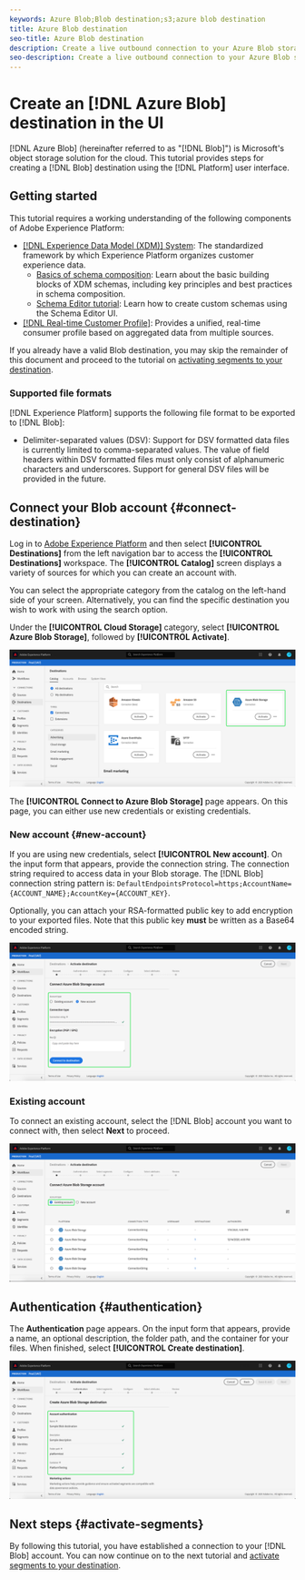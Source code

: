 ```yaml
---
keywords: Azure Blob;Blob destination;s3;azure blob destination
title: Azure Blob destination
seo-title: Azure Blob destination
description: Create a live outbound connection to your Azure Blob storage to periodically export tab-delimited or CSV data files from Adobe Experience Platform.
seo-description: Create a live outbound connection to your Azure Blob storage to periodically export tab-delimited or CSV data files from Adobe Experience Platform.
---
```


# Create an [!DNL Azure Blob] destination in the UI

[!DNL Azure Blob] (hereinafter referred to as "[!DNL Blob]") is Microsoft's object storage solution for the cloud. This tutorial provides steps for creating a [!DNL Blob] destination using the [!DNL Platform] user interface.

## Getting started

This tutorial requires a working understanding of the following components of Adobe Experience Platform:

-   [[!DNL Experience Data Model (XDM)] System](../../../xdm/home.md): The standardized framework by which Experience Platform organizes customer experience data.
    -   [Basics of schema composition](../../../xdm/schema/composition.md): Learn about the basic building blocks of XDM schemas, including key principles and best practices in schema composition.
    -   [Schema Editor tutorial](../../../xdm/tutorials/create-schema-ui.md): Learn how to create custom schemas using the Schema Editor UI.
-   [[!DNL Real-time Customer Profile]](../../../profile/home.md): Provides a unified, real-time consumer profile based on aggregated data from multiple sources.

If you already have a valid Blob destination, you may skip the remainder of this document and proceed to the tutorial on [activating segments to your destination](../../ui/activate-destinations.md).

### Supported file formats

[!DNL Experience Platform] supports the following file format to be exported to [!DNL Blob]:

-   Delimiter-separated values (DSV): Support for DSV formatted data files is currently limited to comma-separated values. The value of field headers within DSV formatted files must only consist of alphanumeric characters and underscores. Support for general DSV files will be provided in the future.

## Connect your Blob account {#connect-destination}

Log in to [Adobe Experience Platform](https://platform.adobe.com) and then select **[!UICONTROL Destinations]** from the left navigation bar to access the **[!UICONTROL Destinations]** workspace. The **[!UICONTROL Catalog]** screen displays a variety of sources for which you can create an account with.

You can select the appropriate category from the catalog on the left-hand side of your screen. Alternatively, you can find the specific destination you wish to work with using the search option.

Under the **[!UICONTROL Cloud Storage]** category, select **[!UICONTROL Azure Blob Storage]**, followed by **[!UICONTROL Activate]**.

![Catalog](../../assets/catalog/cloud-storage/blob/catalog.png)

The **[!UICONTROL Connect to Azure Blob Storage]** page appears. On this page, you can either use new credentials or existing credentials.

### New account {#new-account}

If you are using new credentials, select **[!UICONTROL New account]**. On the input form that appears, provide the connection string. The connection string required to access data in your Blob storage. The [!DNL Blob] connection string pattern is: `DefaultEndpointsProtocol=https;AccountName={ACCOUNT_NAME};AccountKey={ACCOUNT_KEY}`. 

Optionally, you can attach your RSA-formatted public key to add encryption to your exported files. Note that this public key **must** be written as a Base64 encoded string. 

![New account](../../assets/catalog/cloud-storage/blob/new.png)

### Existing account

To connect an existing account, select the [!DNL Blob] account you want to connect with, then select **Next** to proceed.

![Existing account](../../assets/catalog/cloud-storage/blob/existing.png)

## Authentication {#authentication}

The **Authentication** page appears. On the input form that appears, provide a name, an optional description, the folder path, and the container for your files. When finished, select **[!UICONTROL Create destination]**.

![Authentication](../../assets/catalog/cloud-storage/blob/authentication.png)

## Next steps {#activate-segments}

By following this tutorial, you have established a connection to your [!DNL Blob] account. You can now continue on to the next tutorial and [activate segments to your destination](../../ui/activate-destinations.md).
